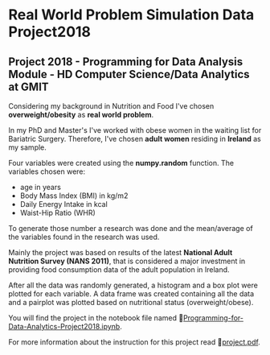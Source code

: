 # Real World Problem Simulation Data Project2018

## Project 2018 - Programming for Data Analysis Module - HD Computer Science/Data Analytics at GMIT

Considering my background in Nutrition and Food I've chosen **overweight/obesity** as **real world problem**. 

In my PhD and Master's I've worked with obese women in the waiting list for Bariatric Surgery. Therefore, I've chosen **adult women** residing in **Ireland** as my sample. 

Four variables were created using the **numpy.random** function. The variables chosen were: 
* age in years
* Body Mass Index (BMI) in kg/m2
* Daily Energy Intake in kcal
* Waist-Hip Ratio (WHR)

To generate those number a research was done and the mean/average of the variables found in the research was used. 

Mainly the project was based on results of the latest **National Adult Nutrition Survey (NANS 2011)**, that is considered a major investment in providing food consumption data of the adult population in Ireland. 

After all the data was randomly generated, a histogram and a box plot were plotted for each variable. A data frame was created containing all the data and a pairplot was plotted based on nutritional status (overweight/obese).

You will find the project in the notebook file named :open_file_folder:[Programming-for-Data-Analytics-Project2018.ipynb](https://github.com/npradaschnor/Programming-for-Data-Analysis-Project2018/blob/master/Programming-for-Data-Analytics-Project-2018.ipynb).

For more information about the instruction for this project read :open_file_folder:[project.pdf](https://github.com/npradaschnor/Fundamental-for-Data-Analysis-Project2018/blob/master/project_fund_da.pdf).
